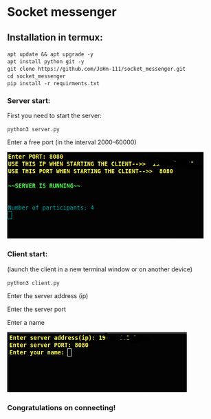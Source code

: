 <h1>Socket messenger</h1>
<h2>Installation in termux:</h2>
<code>apt update && apt upgrade -y</code></br>
<code>apt install python git -y</code></br>
<code>git clone https://github.com/JoHn-111/socket_messenger.git</code></br>
<code>cd socket_messenger</code></br>
<code>pip install -r requirments.txt</code>
<h3>Server start:</h3>
<p>First you need to start the server:</p>
<code>python3 server.py</code></br>
<p>Enter a free port (in the interval 2000-60000)</p>
<p><img src="images/serv.png" alt="serverimg"></p>
<h3>Client start:</h3>
<p>(launch the client in a new terminal window or on another device)</p>
<code>python3 client.py</code></br>
<p>Enter the server address (ip)</p>
<p>Enter the server port</p>
<p>Enter a name</p>
<p><img src="images/client.png" alt="clientimg"></p>
<h3>Congratulations on connecting!</h3>
